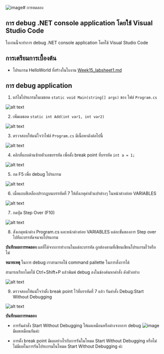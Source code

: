![image](https://github.com/user-attachments/assets/d8e2d015-cc0f-4d3c-ace9-17952d9a53ae)# การทดลอง
## การ debug .NET console application โดยใช้ Visual Studio Code

ใบงานนี้จะทำการ debug .NET console application โดยใช้ Visual Studio Code

## การเตรียมการเบื้องต้น
- โปรแกรม HelloWorld ที่สร้างในใบงาน [Week15_labsheet1.md](./Week15_labsheet1.md)

## การ debug application

1. แก้ไขโปรแกรมในเมธอด `static void Main(string[] args)` ของ ไฟล์ `Program.cs`

![alt text](./Pictures/image-15.png)

2. เพิ่มเมธอด `static int Add(int var1, int var2)`

![alt text](./Pictures/image-16.png)

3. ตรวจสอบให้แน่ใจว่าไฟล์ `Program.cs` มีเนื้อหาดังต่อไปนี้

![alt text](./Pictures/image-17.png)

4. คลิกที่แถบด้านซ้ายตัวเลขบรรทัด เพื่อตั้ง break point ที่บรรทัด  `int a = 1;`

![alt text](./Pictures/image-18.png)

5. กด F5 เพื่อ debug โปรแกรม

![alt text](./Pictures/image-19.png)

6. เมื่อแถบสีเหลืองปรากฏบนบรรทัดที่ 7 ให้สังเกตุค่าตัวแปรต่างๆ ในหน้าต่างย่อย VARIABLES 

 ![alt text](./Pictures/image-20.png)

7. กดปุ่ม Step Over (F10) 

![alt text](./Pictures/image-21.png)

8. สังเกตุหน้าต่าง Program.cs และหน้าต่างย่อย VARIABLES แต่ละขั้นของการ Step over ไปทีละบรรทัดจนจบโปรแกรม

**บันทึกผลการทดลอง**
ผลที่ได้จากการทำงานในแต่ละบรรทัด  ถูกต้องตามที่เขียนเขียนโปรแกรมไว้หรือไม่

**หมายเหตุ**
ในการ debug เราสามารถใช้ command pallette ในการสั่งการได้ 

สามารถเรียกโดยใช้ Ctrl+Shift+P  แล้วพิมพ์ debug ลงในช่องค้นหาคำสั่ง ดังตัวอย่าง

![alt text](/Pictures/image-22.png)

9. ตรวจสอบให้แน่ใจว่าตั้ง break point ไว้ที่บรรทัดที่ 7 แล้ว รันคำสั่ง Debug:Start Without Debugging     

![alt text](./Pictures/image-23.png)

**บันทึกผลการทดลอง**
- การรันคำสั่ง Start Without Debugging ให้ผลเหมือนหรือต่างจากการ debug
  ![image](https://github.com/user-attachments/assets/dde1e876-710c-46fb-a42f-a98b3a22cabe)
  มีผลเหมือนกันค่ะ

- การตั้ง break point มีผลอย่างไรกับการรันในโหมด Start Without Debugging หรือไม่
ไม่มีผลในการรันโปรเเกรมในโหมด Start Without Debugging ค่ะ

